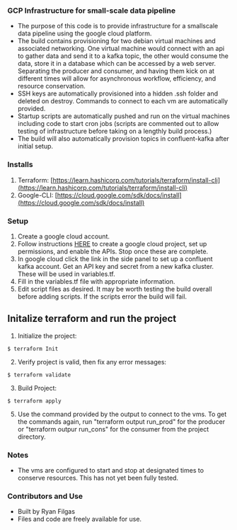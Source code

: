### GCP Infrastructure for small-scale data pipeline

- The purpose of this code is to provide infrastructure for a smallscale data pipeline using the google cloud platform.
- The build contains provisioning for two debian virtual machines and associated networking. One virtual machine would connect with an api to gather data and send it to a kafka topic, the other would consume the data, store it in a database which can be accessed by a web server. Separating the producer and consumer, and having them kick on at different times will allow for asynchronous workflow, efficiency, and resource conservation.
- SSH keys are automatically provisioned into a hidden .ssh folder and deleted on destroy. Commands to connect to each vm are automatically provided. 
- Startup scripts are automatically pushed and run on the virtual machines including code to start cron jobs (scripts are commented out to allow testing of infrastructure before taking on a lengthly build process.)
- The build will also automatically provision topics in confluent-kafka after initial setup. 

### Installs
1. Terraform: [https://learn.hashicorp.com/tutorials/terraform/install-cli](https://learn.hashicorp.com/tutorials/terraform/install-cli)
2. Google-CLI: [https://cloud.google.com/sdk/docs/install](https://cloud.google.com/sdk/docs/install)
### Setup
1. Create a google cloud account.
2. Follow instructions [HERE](https://cloud.google.com/docs/terraform/get-started-with-terraform) to create a google cloud project, set up permissions, and enable the APIs. Stop once these are complete.
3. In google cloud click the link in the side panel to set up a confluent kafka account. Get an API key and secret from a new kafka cluster. These will be used in variables.tf.
4. Fill in the variables.tf file with appropriate information.
5. Edit script files as desired. It may be worth testing the build overall before adding scripts. If the scripts error the build will fail.

## Initalize terraform and run the project
1. Initialize the project:
```
$ terraform Init
```
2. Verify project is valid, then fix any error messages:
```
$ terraform validate
```
3. Build Project:
```
$ terraform apply
```
5. Use the command provided by the output to connect to the vms. To get the commands again, run "terraform output run_prod" for the producer or "terraform outpur run_cons" for the consumer from the project directory.

### Notes
- The vms are configured to start and stop at designated times to conserve resources. This has not yet been fully tested.

### Contributors and Use
- Built by Ryan Filgas
- Files and code are freely available for use.
